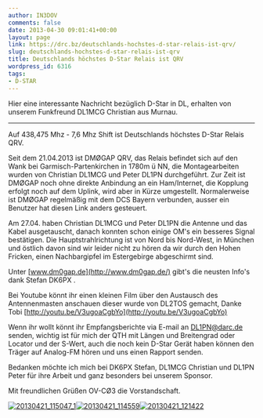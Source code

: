 ```yaml
---
author: IN3DOV
comments: false
date: 2013-04-30 09:01:41+00:00
layout: page
link: https://drc.bz/deutschlands-hochstes-d-star-relais-ist-qrv/
slug: deutschlands-hochstes-d-star-relais-ist-qrv
title: Deutschlands höchstes D-Star Relais ist QRV
wordpress_id: 6316
tags:
- D-STAR
---
```


Hier eine interessante Nachricht bezüglich D-Star in DL, erhalten von unserem Funkfreund DL1MCG Christian aus Murnau.

**********************************************************************************

Auf 438,475 Mhz - 7,6 Mhz Shift ist Deutschlands höchstes D-Star Relais QRV.

Seit dem 21.04.2013 ist DMØGAP QRV, das Relais befindet sich auf den Wank bei Garmisch-Partenkirchen in 1780m ü NN, die Montagearbeiten wurden von Christian DL1MCG und Peter DL1PN durchgeführt. Zur Zeit ist DMØGAP noch ohne direkte Anbindung an ein Ham/Internet, die Kopplung erfolgt noch auf dem Uplink, wird aber in Kürze umgestellt. Normalerweise ist DMØGAP regelmäßig mit dem DCS Bayern verbunden, ausser ein Benutzer hat diesen Link anders gesteuert.

Am 27.04. haben Christian DL1MCG und Peter DL1PN die Antenne und das Kabel ausgetauscht, danach konnten schon einige OM's ein besseres Signal bestätigen. Die Hauptstrahlrichtung ist von Nord bis Nord-West, in München und östlich davon sind wir leider nicht zu hören da wir durch den Hohen Fricken, einen Nachbargipfel im Estergebirge abgeschirmt sind.

Unter [www.dm0gap.de](http://www.dm0gap.de/) gibt's die neusten Info's dank Stefan DK6PX .

Bei Youtube könnt ihr einen kleinen Film über den Austausch des Antennenmasten anschauen dieser wurde von DL2TOS gemacht, Danke Tobi [http://youtu.be/V3ugoaCgbYo](http://youtu.be/V3ugoaCgbYo)

Wenn ihr wollt könnt ihr Empfangsberichte via E-mail an [DL1PN@darc.de](mailto:DL1PN@darc.de) senden, wichtig ist für mich der QTH mit Längen und Breitengrad oder Locator und der S-Wert, auch die noch kein D-Star Gerät haben können den Träger auf Analog-FM hören und uns einen Rapport senden.

Bedanken möchte ich mich bei DK6PX Stefan, DL1MCG Christian und DL1PN Peter für ihre Arbeit und ganz besonders bei unserem Sponsor.

Mit freundlichen Grüßen OV-CØ3 die Vorstandschaft.

[![20130421_115047_1](https://drc.bz/wp-content/uploads/2013/04/20130421_115047_1-225x300.jpg)](https://drc.bz/wp-content/uploads/2013/04/20130421_115047_1.jpg)[![20130421_114559](https://drc.bz/wp-content/uploads/2013/04/20130421_114559-225x300.jpg)](https://drc.bz/wp-content/uploads/2013/04/20130421_114559.jpg)[![20130421_121422](https://drc.bz/wp-content/uploads/2013/04/20130421_121422-300x225.jpg)](https://drc.bz/wp-content/uploads/2013/04/20130421_121422.jpg)






